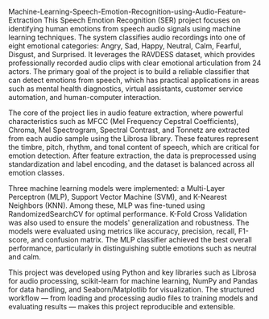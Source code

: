 Machine-Learning-Speech-Emotion-Recognition-using-Audio-Feature-Extraction
This Speech Emotion Recognition (SER) project focuses on identifying human emotions from speech audio signals using machine learning techniques. The system classifies audio recordings into one of eight emotional categories: Angry, Sad, Happy, Neutral, Calm, Fearful, Disgust, and Surprised. It leverages the RAVDESS dataset, which provides professionally recorded audio clips with clear emotional articulation from 24 actors. The primary goal of the project is to build a reliable classifier that can detect emotions from speech, which has practical applications in areas such as mental health diagnostics, virtual assistants, customer service automation, and human-computer interaction.

The core of the project lies in audio feature extraction, where powerful characteristics such as MFCC (Mel Frequency Cepstral Coefficients), Chroma, Mel Spectrogram, Spectral Contrast, and Tonnetz are extracted from each audio sample using the Librosa library. These features represent the timbre, pitch, rhythm, and tonal content of speech, which are critical for emotion detection. After feature extraction, the data is preprocessed using standardization and label encoding, and the dataset is balanced across all emotion classes.

Three machine learning models were implemented: a Multi-Layer Perceptron (MLP), Support Vector Machine (SVM), and K-Nearest Neighbors (KNN). Among these, MLP was fine-tuned using RandomizedSearchCV for optimal performance. K-Fold Cross Validation was also used to ensure the models' generalization and robustness. The models were evaluated using metrics like accuracy, precision, recall, F1-score, and confusion matrix. The MLP classifier achieved the best overall performance, particularly in distinguishing subtle emotions such as neutral and calm.

This project was developed using Python and key libraries such as Librosa for audio processing, scikit-learn for machine learning, NumPy and Pandas for data handling, and Seaborn/Matplotlib for visualization. 
The structured workflow — from loading and processing audio files to training models and evaluating results — makes this project reproducible and extensible. 


